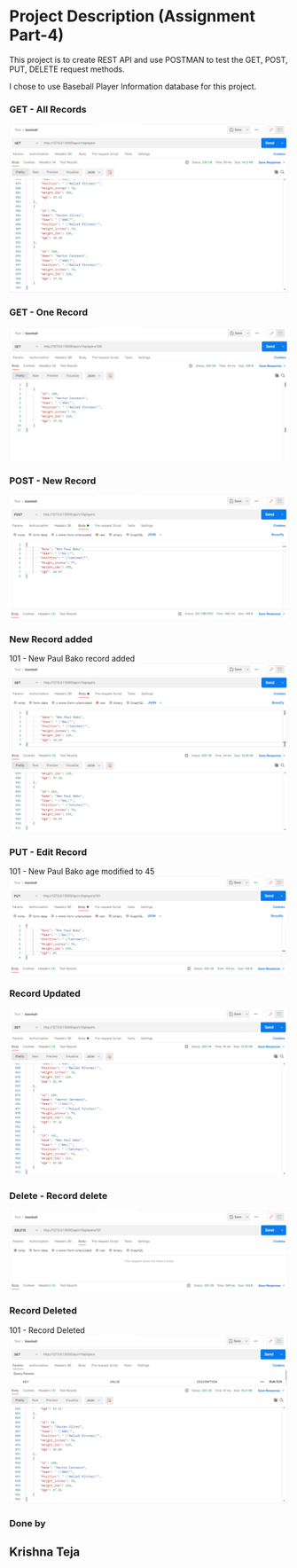 # Project Description (Assignment Part-4)
This project is to create REST API and use POSTMAN to test the GET, POST, PUT, DELETE request methods.

I chose to use Baseball Player Information database for this project.

### GET - All Records
![DB_Table](screenshots/SS_1_All_Records.PNG)

### GET - One Record
![postman](screenshots/SS_2_Get_one_record.PNG)

### POST - New Record
![postman](screenshots/SS_3_Post_Add_Record.PNG)

### New Record added
101 - New Paul Bako record added
![postman](screenshots/SS_3_Record_Added.PNG)

### PUT - Edit Record
101 - New Paul Bako age modified to 45
![postman](screenshots/SS_4_Put.PNG)

### Record Updated
![postman](screenshots/SS_4_Record_Updated.PNG)

### Delete - Record delete
![postman](screenshots/SS_5_Delete.PNG)

### Record Deleted
101 - Record Deleted
![postman](screenshots/SS_5_Delete_Record.PNG)


### Done by
## Krishna Teja
